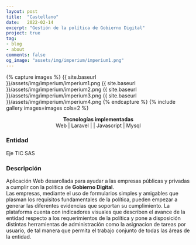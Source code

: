 ```yaml
---
layout: post
title:  "Castellano"
date:   2022-02-14
excerpt: "Gestión de la política de Gobierno Digital"
project: true
tag:
- blog
- about
comments: false
og_image: "assets/img/imperium/imperium1.png"
--- 
```

    
{% capture images %}
  {{ site.baseurl }}/assets/img/imperium/imperium1.png
  {{ site.baseurl }}/assets/img/imperium/imperium2.png
  {{ site.baseurl }}/assets/img/imperium/imperium3.png
  {{ site.baseurl }}/assets/img/imperium/imperium4.png
{% endcapture %}
{% include gallery images=images cols=2 %}
<center>
  <div><b>Tecnologías implementadas</b></div>
    Web <span class="icon-skills web-global"></span> 
    | Laravel <span class="icon-skills laravel"></span>
    | <span class="icon-skills php"></span> 
    | Javascript <span class="icon-skills js-icon"></span> 
    | Mysql <span class="icon-skills mysql"></span> 
</center>

### Entidad
Eje TIC SAS

### Descripción

Aplicación Web desarollada para ayudar a las empresas públicas y privadas a cumplir con la política de <b>Gobierno Digital</b>.<br>
Las empresas, mediante el uso de formularios simples y amigables que plasman los requisitos fundamentales de la política, pueden empezar a generar las diferentes evidencias que soportan su cumplimiento. La plataforma cuenta con indicadores visuales que describen el avance de la entidad respecto a los requerimientos de la política y pone a disposición distintas herramientas de administración como la asignacion de tareas por usuario, de tal manera que permita el trabajo conjunto de todas las áreas de la entidad.

